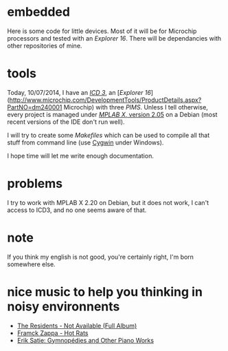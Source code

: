 embedded
========

Here is some code for little devices. Most of it will be for Microchip processors and tested with an _Explorer 16_. There will be dependancies with other repositories of mine.

tools
=====

Today, 10/07/2014, I have an [_ICD 3_](http://www.microchip.com/Developmenttools/ProductDetails.aspx?PartNO=DV164035), an [_Explorer 16_](http://www.microchip.com/DevelopmentTools/ProductDetails.aspx?PartNO=dm240001 Microchip) with three _PIMS_. Unless I tell otherwise, every project is managed under [_MPLAB X_, version 2.05](http://www.microchip.com/pagehandler/en-us/family/mplabx/) on a Debian (most recent versions of the IDE don't run well).

I will try to create some _Makefiles_ which can be used to compile all that stuff from command line (use [Cygwin](https://cygwin.com/install.html) under Windows).

I hope time will let me write enough documentation.

problems
========

I try to work with MPLAB X 2.20 on Debian, but it does not work, I can't access to ICD3, and no one seems aware of that.

note
====

If you think my english is not good, you're certainly right, I'm born somewhere else.

nice music to help you thinking in noisy environnents
=====================================================

  * [The Residents - Not Available (Full Album)](http://youtu.be/B6ZCKW0gTL8)
  * [Framck Zappa - Hot Rats](http://youtu.be/qKWNVXwlAk4)
  * [Erik Satie: Gymnopédies and Other Piano Works](http://youtu.be/YclppeD82lo)
